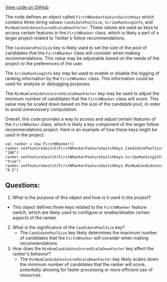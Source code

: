 [View code on GitHub](https://github.com/misbahsy/the-algorithm/follow-recommendations-service/common/src/main/scala/com/twitter/follow_recommendations/common/rankers/first_n_ranker/FirstNRankerFeatureSwitchKeys.scala)

The code defines an object called `FirstNRankerFeatureSwitchKeys` which contains three string values: `CandidatePoolSize`, `ScribeRankingInfo`, and `MinNumCandidatesScoredScaleDownFactor`. These values are used as keys to access certain features in the `FirstNRanker` class, which is likely a part of a larger project related to Twitter's follow recommendations.

The `CandidatePoolSize` key is likely used to set the size of the pool of candidates that the `FirstNRanker` class will consider when making recommendations. This value may be adjustable based on the needs of the project or the preferences of the user.

The `ScribeRankingInfo` key may be used to enable or disable the logging of ranking information by the `FirstNRanker` class. This information could be used for analysis or debugging purposes.

The `MinNumCandidatesScoredScaleDownFactor` key may be used to adjust the minimum number of candidates that the `FirstNRanker` class will score. This value may be scaled down based on the size of the candidate pool, in order to avoid unnecessary computation.

Overall, this code provides a way to access and adjust certain features of the `FirstNRanker` class, which is likely a key component of the larger follow recommendations project. Here is an example of how these keys might be used in the project:

```
val ranker = new FirstNRanker()
ranker.setFeatureSwitch(FirstNRankerFeatureSwitchKeys.CandidatePoolSize, "100")
ranker.setFeatureSwitch(FirstNRankerFeatureSwitchKeys.ScribeRankingInfo, "true")
ranker.setFeatureSwitch(FirstNRankerFeatureSwitchKeys.MinNumCandidatesScoredScaleDownFactor, "0.5")
```
## Questions: 
 1. What is the purpose of this object and how is it used in the project?
   - This object defines three keys related to the `FirstNRanker` feature switch, which are likely used to configure or enable/disable certain aspects of the ranker.
2. What is the significance of the `CandidatePoolSize` key?
   - The `CandidatePoolSize` key likely determines the maximum number of candidates that the `FirstNRanker` will consider when making recommendations.
3. How does the `MinNumCandidatesScoredScaleDownFactor` key affect the ranker's behavior?
   - The `MinNumCandidatesScoredScaleDownFactor` key likely scales down the minimum number of candidates that the ranker will score, potentially allowing for faster processing or more efficient use of resources.